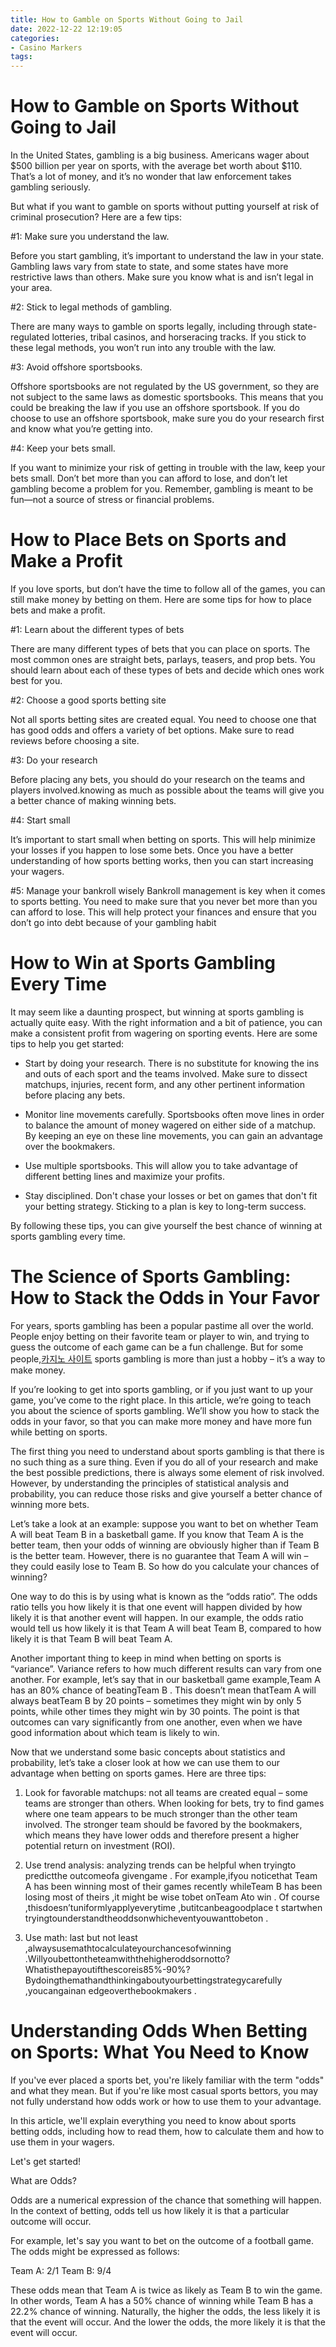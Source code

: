 ```yaml
---
title: How to Gamble on Sports Without Going to Jail
date: 2022-12-22 12:19:05
categories:
- Casino Markers
tags:
---
```



#  How to Gamble on Sports Without Going to Jail

In the United States, gambling is a big business. Americans wager about $500 billion per year on sports, with the average bet worth about $110. That’s a lot of money, and it’s no wonder that law enforcement takes gambling seriously.

But what if you want to gamble on sports without putting yourself at risk of criminal prosecution? Here are a few tips:

#1: Make sure you understand the law.

Before you start gambling, it’s important to understand the law in your state. Gambling laws vary from state to state, and some states have more restrictive laws than others. Make sure you know what is and isn’t legal in your area.

#2: Stick to legal methods of gambling.

There are many ways to gamble on sports legally, including through state-regulated lotteries, tribal casinos, and horseracing tracks. If you stick to these legal methods, you won’t run into any trouble with the law.

#3: Avoid offshore sportsbooks.

Offshore sportsbooks are not regulated by the US government, so they are not subject to the same laws as domestic sportsbooks. This means that you could be breaking the law if you use an offshore sportsbook. If you do choose to use an offshore sportsbook, make sure you do your research first and know what you’re getting into.

#4: Keep your bets small.

If you want to minimize your risk of getting in trouble with the law, keep your bets small. Don’t bet more than you can afford to lose, and don’t let gambling become a problem for you. Remember, gambling is meant to be fun—not a source of stress or financial problems.

#  How to Place Bets on Sports and Make a Profit

If you love sports, but don’t have the time to follow all of the games, you can still make money by betting on them. Here are some tips for how to place bets and make a profit.

#1: Learn about the different types of bets

There are many different types of bets that you can place on sports. The most common ones are straight bets, parlays, teasers, and prop bets. You should learn about each of these types of bets and decide which ones work best for you.

#2: Choose a good sports betting site

Not all sports betting sites are created equal. You need to choose one that has good odds and offers a variety of bet options. Make sure to read reviews before choosing a site.

#3: Do your research

Before placing any bets, you should do your research on the teams and players involved.knowing as much as possible about the teams will give you a better chance of making winning bets.

#4: Start small

It’s important to start small when betting on sports. This will help minimize your losses if you happen to lose some bets. Once you have a better understanding of how sports betting works, then you can start increasing your wagers.

#5: Manage your bankroll wisely
 Bankroll management is key when it comes to sports betting. You need to make sure that you never bet more than you can afford to lose. This will help protect your finances and ensure that you don’t go into debt because of your gambling habit

#  How to Win at Sports Gambling Every Time

It may seem like a daunting prospect, but winning at sports gambling is actually quite easy. With the right information and a bit of patience, you can make a consistent profit from wagering on sporting events. Here are some tips to help you get started:

* Start by doing your research. There is no substitute for knowing the ins and outs of each sport and the teams involved. Make sure to dissect matchups, injuries, recent form, and any other pertinent information before placing any bets.

* Monitor line movements carefully. Sportsbooks often move lines in order to balance the amount of money wagered on either side of a matchup. By keeping an eye on these line movements, you can gain an advantage over the bookmakers.

* Use multiple sportsbooks. This will allow you to take advantage of different betting lines and maximize your profits.

* Stay disciplined. Don't chase your losses or bet on games that don't fit your betting strategy. Sticking to a plan is key to long-term success.

By following these tips, you can give yourself the best chance of winning at sports gambling every time.

#  The Science of Sports Gambling: How to Stack the Odds in Your Favor

For years, sports gambling has been a popular pastime all over the world. People enjoy betting on their favorite team or player to win, and trying to guess the outcome of each game can be a fun challenge. But for some people,[카지노 사이트](https://choegocasino.com/) sports gambling is more than just a hobby – it’s a way to make money.

If you’re looking to get into sports gambling, or if you just want to up your game, you’ve come to the right place. In this article, we’re going to teach you about the science of sports gambling. We’ll show you how to stack the odds in your favor, so that you can make more money and have more fun while betting on sports.

The first thing you need to understand about sports gambling is that there is no such thing as a sure thing. Even if you do all of your research and make the best possible predictions, there is always some element of risk involved. However, by understanding the principles of statistical analysis and probability, you can reduce those risks and give yourself a better chance of winning more bets.

Let’s take a look at an example: suppose you want to bet on whether Team A will beat Team B in a basketball game. If you know that Team A is the better team, then your odds of winning are obviously higher than if Team B is the better team. However, there is no guarantee that Team A will win – they could easily lose to Team B. So how do you calculate your chances of winning?

One way to do this is by using what is known as the “odds ratio”. The odds ratio tells you how likely it is that one event will happen divided by how likely it is that another event will happen. In our example, the odds ratio would tell us how likely it is that Team A will beat Team B, compared to how likely it is that Team B will beat Team A.

Another important thing to keep in mind when betting on sports is “variance”. Variance refers to how much different results can vary from one another. For example, let’s say that in our basketball game example,Team A has an 80% chance of beatingTeam B . This doesn’t mean thatTeam A will always beatTeam B by 20 points – sometimes they might win by only 5 points, while other times they might win by 30 points. The point is that outcomes can vary significantly from one another, even when we have good information about which team is likely to win.

Now that we understand some basic concepts about statistics and probability, let’s take a closer look at how we can use them to our advantage when betting on sports games. Here are three tips:

1) Look for favorable matchups: not all teams are created equal – some teams are stronger than others. When looking for bets, try to find games where one team appears to be much stronger than the other team involved. The stronger team should be favored by the bookmakers, which means they have lower odds and therefore present a higher potential return on investment (ROI).

2) Use trend analysis: analyzing trends can be helpful when tryingto predictthe outcomeofa givengame . For example,ifyou noticethat Team A has been winning most of their games recently whileTeam B has been losing most of theirs ,it might be wise tobet onTeam Ato win . Of course ,thisdoesn’tuniformlyapplyeverytime ,butitcanbeagoodplace t startwhen tryingtounderstandtheoddsonwhicheventyouwanttobeton .

3) Use math: last but not least ,alwaysusemathtocalculateyourchancesofwinning .Willyoubettontheteamwiththehigheroddsornotto?Whatisthepayoutifthescoreis85%-90%?Bydoingthemathandthinkingaboutyourbettingstrategycarefully ,youcangainan edgeoverthebookmakers .

#  Understanding Odds When Betting on Sports: What You Need to Know

If you've ever placed a sports bet, you're likely familiar with the term "odds" and what they mean. But if you're like most casual sports bettors, you may not fully understand how odds work or how to use them to your advantage.

In this article, we'll explain everything you need to know about sports betting odds, including how to read them, how to calculate them and how to use them in your wagers.

Let's get started!

What are Odds?

Odds are a numerical expression of the chance that something will happen. In the context of betting, odds tell us how likely it is that a particular outcome will occur.

For example, let's say you want to bet on the outcome of a football game. The odds might be expressed as follows:

Team A: 2/1
Team B: 9/4

These odds mean that Team A is twice as likely as Team B to win the game. In other words, Team A has a 50% chance of winning while Team B has a 22.2% chance of winning.
Naturally, the higher the odds, the less likely it is that the event will occur. And the lower the odds, the more likely it is that the event will occur.